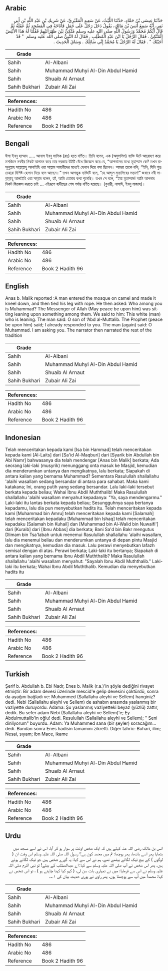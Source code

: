 ## Arabic


<div dir="rtl" lang="ar" style={{fontSize:'larger',backgroundColor:'#f8f9fa',padding:20}}>
حَدَّثَنَا عِيسَى بْنُ حَمَّادٍ، حَدَّثَنَا اللَّيْثُ، عَنْ سَعِيدٍ الْمَقْبُرِيِّ، عَنْ شَرِيكِ بْنِ عَبْدِ اللَّهِ بْنِ أَبِي نَمِرٍ، أَنَّهُ سَمِعَ أَنَسَ بْنَ مَالِكٍ، يَقُولُ دَخَلَ رَجُلٌ عَلَى جَمَلٍ فَأَنَاخَهُ فِي الْمَسْجِدِ ثُمَّ عَقَلَهُ ثُمَّ قَالَ أَيُّكُمْ مُحَمَّدٌ وَرَسُولُ اللَّهِ صلى الله عليه وسلم مُتَّكِئٌ بَيْنَ ظَهْرَانَيْهِمْ فَقُلْنَا لَهُ هَذَا الأَبْيَضُ الْمُتَّكِئُ ‏.‏ فَقَالَ الرَّجُلُ يَا ابْنَ عَبْدِ الْمُطَّلِبِ ‏.‏ فَقَالَ لَهُ النَّبِيُّ صلى الله عليه وسلم ‏ "‏ قَدْ أَجَبْتُكَ ‏"‏ ‏.‏ فَقَالَ لَهُ الرَّجُلُ يَا مُحَمَّدُ إِنِّي سَائِلُكَ ‏.‏ وَسَاقَ الْحَدِيثَ ‏.‏
</div>
<div style={{backgroundColor:'#f8f9fa',padding:20, marginBottom: 10}}><table> <thead> <tr> <th>Grade</th> <th></th> </tr> </thead> <tbody> <tr><td>Sahih</td><td>Al-Albani</td></tr><tr><td>Sahih</td><td>Muhammad Muhyi Al-Din Abdul Hamid</td></tr><tr><td>Sahih</td><td>Shuaib Al Arnaut</td></tr><tr><td>Sahih Bukhari</td><td>Zubair Ali Zai</td></tr></tbody></table><table> <thead> <tr> <th>References:</th> <th></th> </tr> </thead> <tbody><tr><td>Hadith No</td><td>486</td></tr><tr><td>Arabic No</td><td>486</td></tr><tr><td>Reference</td><td>Book 2 Hadith 96</td></tr></tbody></table></div>

## Bengali


<div dir="ltr" lang="bn" style={{fontSize:'larger',backgroundColor:'#f8f9fa',padding:20}}>
ঈসা ইবনু হাম্মাদ ..... আনাস ইবনু মালিক (রাঃ) হতে বর্ণিত। তিনি বলেন, এক (অমুসলিম) ব্যক্তি উটে আরোহণ করে মসজিদে নববীর নিকট আগমন করে তার দরজায় উটটি বেঁধে জিজ্ঞেস করে যে, “আপনাদের মধ্যে মুহাম্মাদ কে? তখন রাসূলুল্লাহ সাল্লাল্লাহু আলাইহি ওয়া সাল্লাম সাহাবীদের মধ্যেই হেলান দিয়ে বসা ছিলেন। আমরা তাকে বলি, “ইনি, যিনি শুভ্র চেহারা বিশিষ্ট-হেলান দিয়ে বসে আছেন।” তখন আগন্তুক ব্যক্তিটি বলে, “হে আব্দুল মুত্তালিবের সন্তান!” জবাবে নবী সাল্লাল্লাহু আলাইহি ওয়া সাল্লাম বলেন, হ্যাঁ, আমি তোমার কথা শুনেছি। তখন সে বলে, “ইয়া মুহাম্মাদ! আমি আপনার নিকট জিজ্ঞেস করতে চাই … এইরূপে হাদীছের শেষ পর্যন্ত বর্ণিত হয়েছে। (বুখারী, নাসাঈ, ইবনু মাজাহ)।
</div>
<div style={{backgroundColor:'#f8f9fa',padding:20, marginBottom: 10}}><table> <thead> <tr> <th>Grade</th> <th></th> </tr> </thead> <tbody> <tr><td>Sahih</td><td>Al-Albani</td></tr><tr><td>Sahih</td><td>Muhammad Muhyi Al-Din Abdul Hamid</td></tr><tr><td>Sahih</td><td>Shuaib Al Arnaut</td></tr><tr><td>Sahih Bukhari</td><td>Zubair Ali Zai</td></tr></tbody></table><table> <thead> <tr> <th>References:</th> <th></th> </tr> </thead> <tbody><tr><td>Hadith No</td><td>486</td></tr><tr><td>Arabic No</td><td>486</td></tr><tr><td>Reference</td><td>Book 2 Hadith 96</td></tr></tbody></table></div>

## English


<div dir="ltr" lang="en" style={{fontSize:'larger',backgroundColor:'#f8f9fa',padding:20}}>
Anas b. Malik reported :A man entered the mosque on camel and made it kneel down, and then tied his leg with rope. He then asked: Who among you is Muhammad? The Messenger of Allah (May peace be upon him) was sitting leaning upon something among them. We said to him: This white (man) who is leaning. The man said: O son of ‘Abd al-Muttalib. The Prophet (peace be upon him) said; I already responded to you. The man (again) said: O Muhammad. I am asking you. The narrator then narrated the rest of the tradition
</div>
<div style={{backgroundColor:'#f8f9fa',padding:20, marginBottom: 10}}><table> <thead> <tr> <th>Grade</th> <th></th> </tr> </thead> <tbody> <tr><td>Sahih</td><td>Al-Albani</td></tr><tr><td>Sahih</td><td>Muhammad Muhyi Al-Din Abdul Hamid</td></tr><tr><td>Sahih</td><td>Shuaib Al Arnaut</td></tr><tr><td>Sahih Bukhari</td><td>Zubair Ali Zai</td></tr></tbody></table><table> <thead> <tr> <th>References:</th> <th></th> </tr> </thead> <tbody><tr><td>Hadith No</td><td>486</td></tr><tr><td>Arabic No</td><td>486</td></tr><tr><td>Reference</td><td>Book 2 Hadith 96</td></tr></tbody></table></div>

## Indonesian


<div dir="ltr" lang="id" style={{fontSize:'larger',backgroundColor:'#f8f9fa',padding:20}}>
Telah menceritakan kepada kami [Isa bin Hammad] telah menceritakan kepada kami [Al-Laits] dari [Sa'id Al-Maqburi] dari [Syarik bin Abdullah bin Abi Namr] bahwasanya dia telah mendengar [Anas bin Malik] berkata; Ada seorang laki-laki (musyrik) menunggang onta masuk ke Masjid, kemudian dia menderumkan untanya dan mengikatnya, lalu berkata; Siapakah di antara kalian yang bernama Muhammad? Sementara Rasulullah shallallahu 'alaihi wasallam sedang bersandar di antara para sahabat. Maka kami katakana; Ini, orang putih yang sedang bersandar. Lalu laki-laki tersebut berkata kepada beliau; Wahai Ibnu Abdil Muththalib! Maka Rasulullah shallallahu 'alaihi wasallam menyahut kepadanya: "Ya, saya mendengarmu." Laki-laki itu lantas berkata kepada beliau; Sesungguhnya saya bertanya kepadamu, lalu dia pun menyebutkan hadits itu. Telah menceritakan kepada kami [Muhammad bin Amru] telah menceritakan kepada kami [Salamah] telah menceritakan kepadaku [Muhammad bin Ishaq] telah menceritakan kepadaku [Salamah bin Kuhail] dan [Muhammad bin Al-Walid bin Nuwaifi'] dari [Kuraib] dari [Ibnu Abbas] dia berkata; Bani Sa'd bin Bakr mengutus Dlimam bin Tsa'labah untuk menemui Rasulullah shallallahu 'alaihi wasallam, lalu dia menemui beliau dan menderumkan untanya di depan pintu Masjid dan mengikatnya, kemudian dia masuk. Lalu perawi menyebutkan lafazh semisal dengan di atas. Perawi berkata; Laki-laki itu bertanya; Siapakah di antara kalian yang bernama Ibnu Abdil Muththalib? Maka Rasulullah shallallahu 'alaihi wasallam menyahut: "Sayalah Ibnu Abdil Muththalib." Laki-laki itu berkata; Wahai Ibnu Abdil Muththalib. Kemudian dia menyebutkan hadits itu
</div>
<div style={{backgroundColor:'#f8f9fa',padding:20, marginBottom: 10}}><table> <thead> <tr> <th>Grade</th> <th></th> </tr> </thead> <tbody> <tr><td>Sahih</td><td>Al-Albani</td></tr><tr><td>Sahih</td><td>Muhammad Muhyi Al-Din Abdul Hamid</td></tr><tr><td>Sahih</td><td>Shuaib Al Arnaut</td></tr><tr><td>Sahih Bukhari</td><td>Zubair Ali Zai</td></tr></tbody></table><table> <thead> <tr> <th>References:</th> <th></th> </tr> </thead> <tbody><tr><td>Hadith No</td><td>486</td></tr><tr><td>Arabic No</td><td>486</td></tr><tr><td>Reference</td><td>Book 2 Hadith 96</td></tr></tbody></table></div>

## Turkish


<div dir="ltr" lang="tr" style={{fontSize:'larger',backgroundColor:'#f8f9fa',padding:20}}>
Şerif b. Abdullah b. Ebi Nadr, Enes b. Malik (r.a.)'in şöyle dediğini rivayet etmiştir: Bir adam devesi üzerinde mescid'e gelip devesini çöktürdü, sonra da ayağını bağladı ve: Muhammed (Sallallahu aleyhi ve Sellem) hanginiz? dedi. Nebi (Sallallahu aleyhi ve Sellem) de ashabın arasında yaslanmış bir vaziyette duruyordu. Adama: Şu yaslanmış vaziyetteki beyaz (yüzlü) zattır, dedik. Bu sefer adam Nebi (Sallallahu aleyhi ve Sellem)'e; Ey Abdulmuttalib'in oğlu! dedi. Resulullah (Sallallahu aleyhi ve Sellem); " Seni dinliyorum" buyurdu. Adam: Ya Muhammed sana (bir şeyler) soracağım... dedi. Bundan sonra Enes hadisin tamamını zikretti. Diğer tahric: Buhari, ilim; Nesai, sıyam; ibn Mace, ikame
</div>
<div style={{backgroundColor:'#f8f9fa',padding:20, marginBottom: 10}}><table> <thead> <tr> <th>Grade</th> <th></th> </tr> </thead> <tbody> <tr><td>Sahih</td><td>Al-Albani</td></tr><tr><td>Sahih</td><td>Muhammad Muhyi Al-Din Abdul Hamid</td></tr><tr><td>Sahih</td><td>Shuaib Al Arnaut</td></tr><tr><td>Sahih Bukhari</td><td>Zubair Ali Zai</td></tr></tbody></table><table> <thead> <tr> <th>References:</th> <th></th> </tr> </thead> <tbody><tr><td>Hadith No</td><td>486</td></tr><tr><td>Arabic No</td><td>486</td></tr><tr><td>Reference</td><td>Book 2 Hadith 96</td></tr></tbody></table></div>

## Urdu


<div dir="rtl" lang="ur" style={{fontSize:'larger',backgroundColor:'#f8f9fa',padding:20}}>
انس بن مالک رضی اللہ عنہ کہتے ہیں کہ ایک شخص اونٹ پر سوار ہو کر آیا، اس نے اسے مسجد میں بٹھایا پھر اسے باندھا، پھر پوچھا: تم میں محمد کون ہے؟ رسول اللہ صلی اللہ علیہ وسلم اس وقت ان ( لوگوں ) کے بیچ ٹیک لگائے بیٹھے تھے، ہم نے اس سے کہا: یہ گورے شخص ہیں جو ٹیک لگائے ہوئے ہیں، پھر اس شخص نے آپ صلی اللہ علیہ وسلم سے کہا: اے عبدالمطلب کے بیٹے! تو نبی اکرم صلی اللہ علیہ وسلم نے اس سے فرمایا: میں نے تمہاری بات سن لی، ( کہو کیا کہنا چاہتے ہو ) ، تو اس شخص نے کہا: محمد! میں آپ سے پوچھتا ہوں، پھر راوی نے پوری حدیث بیان کی ۱؎۔
</div>
<div style={{backgroundColor:'#f8f9fa',padding:20, marginBottom: 10}}><table> <thead> <tr> <th>Grade</th> <th></th> </tr> </thead> <tbody> <tr><td>Sahih</td><td>Al-Albani</td></tr><tr><td>Sahih</td><td>Muhammad Muhyi Al-Din Abdul Hamid</td></tr><tr><td>Sahih</td><td>Shuaib Al Arnaut</td></tr><tr><td>Sahih Bukhari</td><td>Zubair Ali Zai</td></tr></tbody></table><table> <thead> <tr> <th>References:</th> <th></th> </tr> </thead> <tbody><tr><td>Hadith No</td><td>486</td></tr><tr><td>Arabic No</td><td>486</td></tr><tr><td>Reference</td><td>Book 2 Hadith 96</td></tr></tbody></table></div>